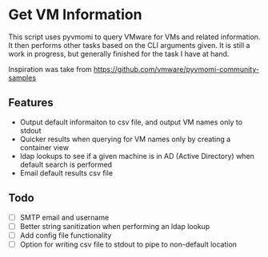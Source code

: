 # Get VM Information
This script uses pyvmomi to query VMware for VMs and related information. It then performs other tasks based on the CLI arguments given. It is still a work in progress, but generally finished for the task I have at hand.

Inspiration was take from https://github.com/vmware/pyvmomi-community-samples
## Features
* Output default informaiton to csv file, and output VM names only to stdout
* Quicker results when querying for VM names only by creating a container view
* ldap lookups to see if a given machine is in AD (Active Directory) when default search is performed
* Email default results csv file 
## Todo
- [ ] SMTP email and username
- [ ] Better string sanitization when performing an ldap lookup
- [ ] Add config file functionality
- [ ] Option for writing csv file to stdout to pipe to non-default location

